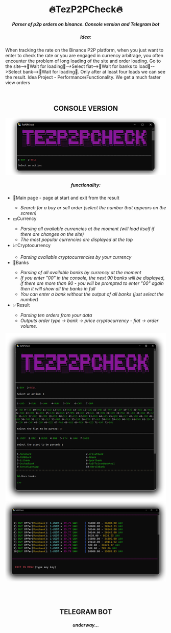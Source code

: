 <div align="center">
    <h1>🔥TezP2PCheck🔥</h1>
</div>

<div align="center">
    <h5>Parser of p2p orders on binance.<em> Console version and Telegram bot</em></h5>
    <h5><em>idea:</em></h5>
</div>
<div align="left">
    <p>When tracking the rate on the Binance P2P platform, when you just want to enter to check the rate or you are engaged in currency arbitrage, you often encounter the problem of long loading of the site and order loading. Go to the site-->🔄Wait for loading🔄-->Select fiat-->🔄Wait for banks to load🔄-->Select bank-->🔄Wait for loading🔄. Only after at least four loads we can see the result. Idea Project - Performance/Functionality. We get a much faster view orders </p>
</div>
<br>
<div align="center">
    <h2>CONSOLE VERSION</h2>
    <img src="Images/consoleVersionMainMenu.png">
    <h5><em>functionality:</em></h5>
</div>
<div align="left">
    <ul>
        <li>📃Main page - page at start and exit from the result</li>
        <ul>
            <li><em>Search for a buy or sell order (select the number that appears on the screen)</em></li>
        </ul>
        <li>💵Currency</li>
        <ul>
            <li><em>Parsing all available currencies at the moment (will load itself if there are changes on the site)</em></li>
             <li><em>The most popular currencies are displayed at the top</em></li>
        </ul>
        <li>📈Сryptocurrency</li>
        <ul>
            <li><em>Parsing available cryptocurrencies by your currency</em></li>
        </ul>
        <li>🏦Banks</li>
        <ul>
            <li><em>Parsing of all available banks by currency at the moment</em></li>
            <li><em>If you enter "00" in the console, the next 90 banks will be displayed, if there are more than 90 - you will be prompted to enter "00" again then it will show all the banks in full</em></li>
            <li><em>You can enter a bank without the output of all banks (just select the number)</em></li>
        </ul>
        <li>✅Result</li>
        <ul>
            <li><em>Parsing ten orders from your data</em></li>
             <li><em>Outputs order type -> bank -> price cryptocurrency - fiat -> order volume.</em></li>
        </ul>
    </ul>
</div>
<div align="center">
    <img src="Images/consoleVersionAllSelect.png">
    <img src="Images/consoleVersionResult.png">
</div>
<br>
<br>
<br>
<div align="center">
    <h2>TELEGRAM BOT</h2>
     <h5><em>underway...</em></h5>
</div>